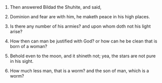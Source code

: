 1. Then answered Bildad the Shuhite, and
said,

2. Dominion and fear are with him, he maketh peace in his high
places.

3. Is there any number of his armies? and upon whom doth not his
light arise?

4. How then can man be justified with God? or how can
he be clean that is born of a woman?

5. Behold even to the moon,
and it shineth not; yea, the stars are not pure in his sight.

6. How much less man, that is a worm? and the son of man, which is a
worm?